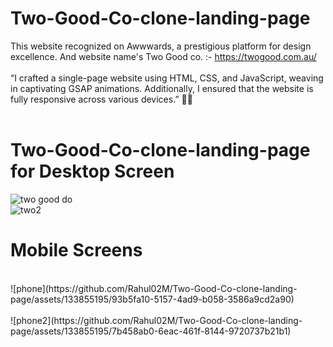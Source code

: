 # Two-Good-Co-clone-landing-page <br>
This website recognized on Awwwards, a prestigious platform for design excellence.  And  website name's Two Good co. :- https://twogood.com.au/
<br>
<br>
“I crafted a  single-page website using HTML, CSS, and JavaScript, weaving in captivating GSAP animations. Additionally, I ensured that the website is fully responsive across various devices.” 🌟🚀
<br>
<br>
# Two-Good-Co-clone-landing-page for Desktop  Screen <br>
![two good do](https://github.com/Rahul02M/Two-Good-Co-clone-landing-page/assets/133855195/12618a8b-c559-471d-9a8d-9240081a7cb5)
<br>
![two2](https://github.com/Rahul02M/Two-Good-Co-clone-landing-page/assets/133855195/9d49aeca-e287-40dc-8a0a-a708004a3eae)
# Mobile Screens <br>
<br>
![phone](https://github.com/Rahul02M/Two-Good-Co-clone-landing-page/assets/133855195/93b5fa10-5157-4ad9-b058-3586a9cd2a90) 
<br>
<br>
![phone2](https://github.com/Rahul02M/Two-Good-Co-clone-landing-page/assets/133855195/7b458ab0-6eac-461f-8144-9720737b21b1)


